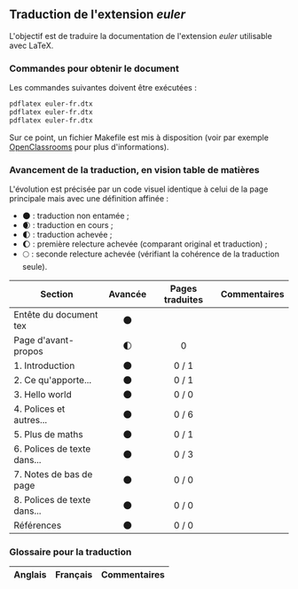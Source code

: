 ## Traduction de l'extension *euler*

L'objectif est de traduire la documentation de l'extension *euler* utilisable avec LaTeX. 


### Commandes pour obtenir le document

Les commandes suivantes doivent être exécutées :

```bash
pdflatex euler-fr.dtx
pdflatex euler-fr.dtx
pdflatex euler-fr.dtx
```

Sur ce point, un fichier Makefile est mis à disposition (voir par exemple [OpenClassrooms](https://openclassrooms.com/courses/compilez-sous-gnu-linux#/id/r-1130480) pour plus d'informations).


### Avancement de la traduction, en vision table de matières

L'évolution est précisée par un code visuel identique à celui de la page principale mais avec une définition affinée :

- :new_moon: : traduction non entamée ;
- :waxing_crescent_moon: : traduction en cours ;
- :first_quarter_moon: : traduction achevée ;
- :waxing_gibbous_moon: : première relecture achevée (comparant original et traduction) ; 
- :full_moon: : seconde relecture achevée (vérifiant la cohérence de la traduction seule).

Section                       | Avancée                | Pages traduites | Commentaires 
----------------------------- | :--------------------: | :-------------: | -------------------------
Entête du document tex        | :new_moon:             |                 |
Page d'avant-propos           | :first_quarter_moon:   | 0               | 
1. Introduction               | :new_moon:             | 0 / 1           |
2. Ce qu'apporte...           | :new_moon:             | 0 / 1           |
3. Hello world                | :new_moon:             | 0 / 0           |
4. Polices et autres...       | :new_moon:             | 0 / 6           |
5. Plus de maths              | :new_moon:             | 0 / 1           |
6. Polices de texte dans...   | :new_moon:             | 0 / 3           |
7. Notes de bas de page       | :new_moon:             | 0 / 0           |
8. Polices de texte dans...   | :new_moon:             | 0 / 0           |
Références                    | :new_moon:             | 0 / 0           |


### Glossaire pour la traduction

Anglais                | Français                                       | Commentaires 
---------------------- | ---------------------------------------------- | -------------------------------
